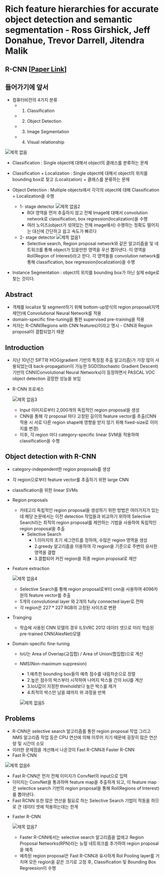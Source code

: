 # Rich feature hierarchies for accurate object detection and semantic segmentation - Ross Girshick, Jeff Donahue, Trevor Darrell, Jitendra Malik
## R-CNN [[Paper Link](https://arxiv.org/abs/1311.2524)]
## 들어가기에 앞서
- 컴퓨터비전의 4가지 분류
  * 1. Classification
  * 2. Object Detection
  * 3. Image Segmentation
  * 4. Visual relationship

 ![제목 없음](https://user-images.githubusercontent.com/47103479/106444224-cfef5880-64c0-11eb-9a5e-248c4b1e16b2.png)

  * Classification : Single object에 대해서 object의 클래스를 분류하는 문제
  * Classification + Localization : Single object에 대해서 object의 위치를 bounding box로 찾고 (Localization) + 클래스를 분류하는 문제
  * Object Detection : Multiple objects에서 각각의 object에 대해 Classification + Localization을 수행
    * 1- stage detector
      ![제목 없음2](https://user-images.githubusercontent.com/47103479/106445310-332dba80-64c2-11eb-8215-f4c1efb39201.png)
      * ROI 영역을 먼저 추출하지 않고 전체 Image에 대해서 convolution network로 classification, box regression(localization)을 수행
      * 여러 노이즈(object가 섞여있는 전체 image에서) 수행하는 정확도 떨어지는 대신에 간단하고 쉽고 속도가 빠르다
    * 2- stage detector
      ![제목 없음1](https://user-images.githubusercontent.com/47103479/106445149-0083c200-64c2-11eb-8211-f0e1b1e82d66.png)
      * Selective search, Region proposal network와 같은 알고리즘을 및 네트워크를 통해 object가 있을만한 영역을 우선 뽑아낸다. 이 영역을 RoI(Region of Interest)라고 한다. 각 영역들을 convolution network를 통해 classification, box regression(localization)을 수행 
    
  * Instance Segmentation : object의 위치를 bounding box가 아닌 실제 edge로 찾는 것이다.

## Abstract
  * 객체를 localize 및 segment하기 위해 bottom-up방식의 region proposal(지역 제안)에 Convolutional Neural Network를 적용
  * domain-specific fine-tuning을 통한 supervised pre-training을 적용
  * 저자는 R-CNN(Regions with CNN features)이라고 명시 - CNN과 Region proposal이 결합되었기 때문
  
## Introduction
  * 지난 10년간 SIFT와 HOG(gradient 기반의 특징점 추출 알고리즘)가 가장 많이 사용되었는데 back-propagation이 가능한 SGD(Stochastic Gradient Descent)기반의 CNN(Convolutional Neural Networks)이 등장하면서 PASCAL VOC object detection 굉장한 성능을 보임 
  * R-CNN 프로세스
  
    ![제목 없음3](https://user-images.githubusercontent.com/47103479/106445739-bfd87880-64c2-11eb-838b-6f2cc4302509.png)
    * Input 이미지로부터 2,000개의 독립적인 region proposal을 생성
    * CNN을 통해 각 proposal 마다 고정된 길이의 feature vector를 추출(CNN 적용 시 서로 다른 region shape에 영향을 받지 않기 위해 fixed-size로 이미지를 변경)
    * 이후, 각 region 마다 category-specific linear SVM을 적용하여 classification을 수행

## Object detection with R-CNN
  * category-independent한 region proposals를 생성
  * 각 region으로부터 feature vector를 추출하기 위한 large CNN
  * classification을 위한 linear SVMs
  
  * Region proposals
  

  
    * 카테고리 독립적인 region proposal을 생성하기 위한 방법은 여러가지가 있는데 해당 논문에서는 이전 detection 작업들과 비교하기 위하여 Selective Search라는 최적의 region proposal를 제안하는 기법을 사용하여 독립적인 region proposal을 추출
      * Selective Search
        * 1.이미지의 초기 세그먼트를 정하여, 수많은 region 영역을 생성
        * 2.greedy 알고리즘을 이용하여 각 region을 기준으로 주변의 유사한 영역을 결합
        * 3.결합되어 커진 region을 최종 region proposal로 제안
  * Feature extraction
  
    ![제목 없음4](https://user-images.githubusercontent.com/47103479/106446068-29f11d80-64c3-11eb-935f-a0ddeff7d430.png)
    * Selective Search를 통해 region proposal로부터 cnn을 사용하여 4096차원의 feature vector를 추출
    * 5개의 convolutional layer 와 2개의 fully connected layer로 전파 
    * 각 region은 227 * 227 RGB의 고정된 사이즈로 변환
    
  * Trainging
    * 학습에 사용된 CNN 모델의 경우 ILSVRC 2012 데이터 셋으로 미리 학습된 pre-trained CNN(AlexNet)모델
    
  * Domain-specific fine-tuning
    * IoU는 Area of Overlap(교집합) / Area of Union(합집합)으로 계산
    * NMS(Non-maximum suppresion)
      * 1.예측한 bounding box들의 예측 점수를 내림차순으로 정렬
      * 2.높은 점수의 박스부터 시작하여 나머지 박스들 간의 IoU를 계산
      * 3.IoU값이 지정한 threhold보다 높은 박스를 제거
      * 4.최적의 박스만 남을 떄까지 위 과정을 반복
      
      ![제목 없음5](https://user-images.githubusercontent.com/47103479/106458133-45fcbb00-64d3-11eb-888c-4923701d15ad.png)
      
## Problems
  - R-CNN은 selective search 알고리즘를 통한 region proposal 작업 그리고 NMS 알고리즘 작업 등은 CPU 연산에 의해 이루어 지기 때문에 굉장히 많은 연산량 및 시간이 소모
  - 이러한 문제점을 개선해서 나온것이 Fast R-CNN과 Faster R-CNN      
  -  Fast R-CNN
  
   ![제목 없음6](https://user-images.githubusercontent.com/47103479/106458309-8bb98380-64d3-11eb-9d35-3bbcfa6de230.png)
    
   * Fast R-CNN은 먼저 전체 이미지가 ConvNet의 input으로 입력
   * 이미지는 ConvNet을 통과하며 feature map을 추출하게 되고, 이 feature map은 selectice search 기반의 region proposal을 통해 RoI(Regions of Interest)를 뽑아낸다.
   * Fast RCNN 또한 많은 연산을 필요로 하는 Selective Search 기법이 작동을 하므로 큰 데이터 셋에 적용하는데는 한계
    
  - Faster R-CNN
  
    ![제목 없음7](https://user-images.githubusercontent.com/47103479/106458459-c4f1f380-64d3-11eb-81dc-b37ea51fe5ca.png)
    
    * Faster R-CNN에서는 selective search 알고리즘을 없애고 Region Proposal Networks(RPN)라는 뉴럴 네트워크를 추가하여 region proposal을 예측
    * 예측된 region proposal은 Fast R-CNN과 유사하게 RoI Pooling layer를 거치며 모든 region을 같은 크기로 고정 후, Classification 및 Bounding Box Regreesion이 수행




  
